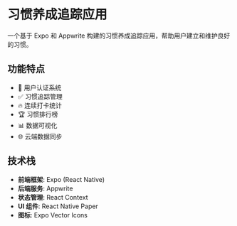 # 习惯养成追踪应用

一个基于 Expo 和 Appwrite 构建的习惯养成追踪应用，帮助用户建立和维护良好的习惯。

## 功能特点

- 📱 用户认证系统
- ✅ 习惯追踪管理
- 🔥 连续打卡统计
- 🏆 习惯排行榜
- 📊 数据可视化
- 🌐 云端数据同步

## 技术栈

- **前端框架**: Expo (React Native)
- **后端服务**: Appwrite
- **状态管理**: React Context
- **UI 组件**: React Native Paper
- **图标**: Expo Vector Icons
